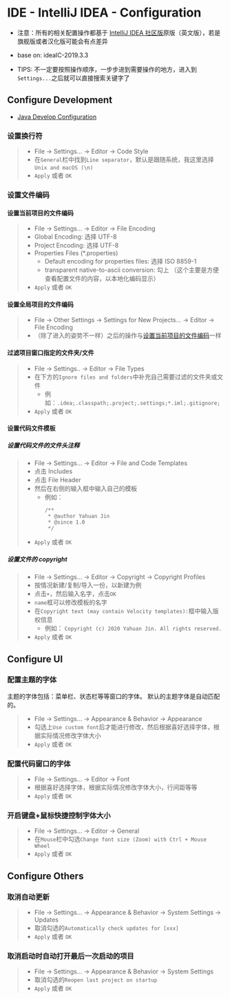 <!--
* Licensed under MIT (https://github.com/jinyahuan/effective-notebook/blob/master/LICENSE)
* @author Yahuan Jin
* @since 1.0.0
-->

# IDE - IntelliJ IDEA - Configuration
* 注意：所有的相关配置操作都基于 [IntelliJ IDEA 社区版](https://github.com/JetBrains/intellij-community)原版（英文版），若是旗舰版或者汉化版可能会有点差异
* base on: ideaIC-2019.3.3

* TIPS: 不一定要按照操作顺序，一步步进到需要操作的地方，进入到```Settings...```之后就可以直接搜索关键字了


## Configure Development
* [Java Develop Configuration](./ide_idea_config_java.md)

### 设置换行符
> * File -> Settings... -> Editor -> Code Style
> * 在```General```栏中找到```Line separator```，默认是跟随系统，我这里选择```Unix and macOS (\n)```
> * ```Apply``` 或者 ```OK```

### 设置文件编码

#### 设置当前项目的文件编码
> * File -> Settings... -> Editor -> File Encoding
> * Global Encoding: 选择 UTF-8
> * Project Encoding: 选择 UTF-8
> * Properties Files (*.properties)
>   * Default encoding for properties files: 选择 ISO 8859-1
>   * transparent native-to-ascii conversion: 勾上  （这个主要是方便查看配置文件的内容，以本地化编码显示）
> * ```Apply``` 或者 ```OK```

#### 设置全局项目的文件编码
> * File -> Other Settings -> Settings for New Projects... -> Editor -> File Encoding
> * （除了进入的姿势不一样）之后的操作与[设置当前项目的文件编码][config_current_project_file_encoding_uri]一样

#### 过滤项目窗口指定的文件夹/文件
> * File -> Settings.. -> Editor -> File Types
> * 在下方的```Ignore files and folders```中补充自己需要过滤的文件夹或文件
>     * 例如：```.idea;.classpath;.project;.settings;*.iml;.gitignore;```
> * ```Apply``` 或者 ```OK```

#### 设置代码文件模板

##### 设置代码文件的文件头注释
> * File -> Settings... -> Editor -> File and Code Templates
> * 点击 Includes
> * 点击 File Header
> * 然后在右侧的输入框中输入自己的模板
>     * 例如：
>       ```
>       /**
>        * @author Yahuan Jin
>        * @since 1.0
>        */
>       ````
> * ```Apply``` 或者 ```OK```

##### 设置文件的 copyright
> * File -> Settings... -> Editor -> Copyright -> Copyright Profiles
> * 按情况新建/复制/导入一份，以新建为例
> * 点击```+```，然后输入名字，点击```OK```
> * ```name```框可以修改模板的名字
> * 在```Copyright text (may contain Velocity templates):```框中输入版权信息
>     * 例如：
>       ```Copyright (c) 2020 Yahuan Jin. All rights reserved.```
> * ```Apply``` 或者 ```OK```


## Configure UI

### 配置主题的字体
主题的字体包括：菜单栏、状态栏等等窗口的字体。
默认的主题字体是自动匹配的。
> * File -> Settings... -> Appearance & Behavior -> Appearance
> * 勾选上```Use custom font```后才能进行修改，然后根据喜好选择字体，根据实际情况修改字体大小
> * ```Apply``` 或者 ```OK```

### 配置代码窗口的字体
> * File -> Settings... -> Editor -> Font
> * 根据喜好选择字体，根据实际情况修改字体大小，行间距等等
> * ```Apply``` 或者 ```OK```

### 开启键盘+鼠标快捷控制字体大小
> * File -> Settings... -> Editor -> General
> * 在```Mouse```栏中勾选```Change font size (Zoom) with Ctrl + Mouse Wheel```
> * ```Apply``` 或者 ```OK```


## Configure Others

### 取消自动更新
> * File -> Settings... -> Appearance & Behavior -> System Settings -> Updates
> * 取消勾选的```Automatically check updates for [xxx]```
> * ```Apply``` 或者 ```OK```

### 取消启动时自动打开最后一次启动的项目
> * File -> Settings... -> Appearance & Behavior -> System Settings
> * 取消勾选的```Reopen last project on startup```
> * ```Apply``` 或者 ```OK```


[config_current_project_file_encoding_uri]: ./ide_idea_config.md#设置当前项目的文件编码
